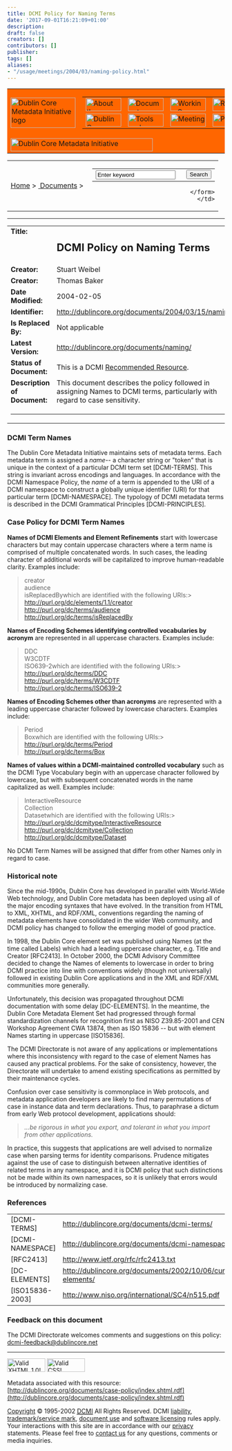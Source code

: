 ```yaml
---
title: DCMI Policy for Naming Terms
date: '2017-09-01T16:21:09+01:00'
description: 
draft: false
creators: []
contributors: []
publisher: 
tags: []
aliases:
- "/usage/meetings/2004/03/naming-policy.html"
---
```


<table width="100%" border="0" cellspacing="0" cellpadding="0" bgcolor="#FF6600" summary="navigation header">
  <tr>
    <td width="70"><a href="/index.shtml"><img src="/images/header/logo_sm.gif" width="150" height="70" alt="Dublin Core Metadata Initiative logo" border="0"></a></td>
    <td width="100%" height="70" align="right" valign="top">
      <table width="328" cellspacing="0" cellpadding="0" border="0" summary="navigation links">
        <tr>
          <td width="82" height="30"><a href="/about/"><img src="/images/menu/about.gif" width="82" height="30" alt="About the Initiative" border="0"></a></td>
          <td width="82" height="30"><a href="/documents/"><img src="/images/menu/documents.gif" width="82" height="30" alt="Documents" border="0"></a></td>
          <td width="82" height="30"><a href="/groups/"><img src="/images/menu/groups.gif" width="82" height="30" alt="Working Groups" border="0"></a></td>
          <td width="82" height="30"><a href="/resources/"><img src="/images/menu/resources.gif" width="82" height="30" alt="Resources" border="0"></a></td>
        </tr>
        <tr>
          <td width="82" height="30"><a href="/news/"><img src="/images/menu/news.gif" width="82" height="30" alt="Dublin Core Metadata Initiative News" border="0"></a></td>
          <td width="82" height="30"><a href="/tools/"><img src="/images/menu/tools.gif" width="82" height="30" alt="Tools and Software" border="0"></a></td>
          <td width="82" height="30"><a href="/meetings/"><img src="/images/menu/meetings.gif" width="82" height="30" alt="Meetings" border="0"></a></td>
          <td width="82" height="30"><a href="/projects/"><img src="/images/menu/projects.gif" width="82" height="30" alt="Projects" border="0"></a></td>
        </tr>
      </table></td>
  </tr>
  <tr>
    <td colspan="2" height="30"><a href="/index.shtml"><img src="/images/header/dcmi_sm.gif" width="329" height="30" alt="Dublin Core Metadata Initiative" border="0"></a></td>
  </tr>
</table>


<table width="100%" cellspacing="0" cellpadding="6" border="0" summary="bread crumbs">
  <tr>
    <td class="crumb">
      <a href="http://dublincore.org/">Home</a>
      &gt; <a href="http://dublincore.org/documents/">
        Documents</a> &gt; </td>
    <td align="right">
      <form action="http://dublincore.org/search/searchServlet" method="post">
        <input type="hidden" name="predicate" value="all"> <input type="hidden" name="matchType" value="exact phrase"> <input type="hidden" name="searchCase" value="N">
        <table cellspacing="0" cellpadding="2" border="0" summary="keyword search">
          <tr>
            <td nowrap>
              <input type="text" value="Enter keyword" name="searchTerm" size="20" onfocus="if(this.value=='Enter keyword')this.value='';" onblur="if(this.value=='')this.value='Enter keyword';">  </td>
            <td><input type="submit" name="submit" value="Search"></td>
          </tr>
        </table>

      </form>
    </td>
  </tr>
</table>


* * *
<table width="100%" border="0" summary="A layout table with descriptive information about this document.">
  <tr>
    <td width="24%" valign="top">
      <div align="left"><strong>Title:</strong></div>
    </td>
    <td width="76%">
      <div align="left">
        <h2>DCMI Policy on Naming Terms</h2>
      </div>
    </td>
  </tr>
  <tr>
    <td height="22" width="24%" valign="top">
      <div align="left"><strong>Creator:</strong></div>
    </td>
    <td height="22" width="76%">
      <div align="left">Stuart Weibel</div>
    </td>
  </tr>
  <tr>
    <td height="22" width="24%" valign="top">
      <div align="left"><strong>Creator:</strong></div>
    </td>
    <td height="22" width="76%">
      <div align="left">Thomas Baker</div>
    </td>
  </tr>
  <tr>
    <td width="24%" valign="top">
      <div align="left"><strong>Date Modified:</strong></div>
    </td>
    <td width="76%">
      <div align="left">2004-02-05</div>
    </td>
  </tr>
  <tr>
    <td width="24%" valign="top">
      <div align="left"><strong>Identifier:</strong></div>
    </td>
    <td width="76%">
      <div align="left"><a href="/documents/2004/03/15/naming/">
          http://dublincore.org/documents/2004/03/15/naming/</a></div>
    </td>
  </tr>
  <tr>
    <td width="24%" valign="top">
      <div align="left"><strong>Is Replaced By:</strong></div>
    </td>
    <td width="76%">
      <div align="left">Not applicable</div>
    </td>
  </tr>
  <tr>
    <td width="24%" valign="top">
      <div align="left"><strong>Latest Version:</strong></div>
    </td>
    <td width="76%">
      <div align="left"><a href="/documents/naming/">
          http://dublincore.org/documents/naming/</a></div>
    </td>
  </tr>
  <tr>
    <td width="24%" valign="top">
      <div align="left"><strong>Status of Document:</strong></div>
    </td>
    <td width="76%">
      <div align="left">This is a DCMI <a href="/documents/#recommendedresources">Recommended Resource</a>.</div>
    </td>
  </tr>
  <tr>
    <td width="24%" valign="top"><strong>Description of
        Document:</strong></td>
    <td width="76%">This document describes the policy followed in assigning
      Names to DCMI terms, particularly with regard to case sensitivity.</td>
  </tr>
  <tr>
    <td valign="top" colspan="2">
      <hr>
    </td>
  </tr>
</table>

### DCMI Term Names

The Dublin Core Metadata Initiative maintains sets of metadata terms. Each metadata term is assigned a _name_-- a character string or "token" that is unique in the context of a particular DCMI term set [DCMI-TERMS]. This string is invariant across encodings and languages. In accordance with the DCMI Namespace Policy, the _name_ of a term is appended to the URI of a DCMI namespace to construct a globally unique identifier (URI) for that particular term [DCMI-NAMESPACE]. The typology of DCMI metadata terms is described in the DCMI Grammatical Principles [DCMI-PRINCIPLES].

### Case Policy for DCMI Term Names

**Names of DCMI Elements and Element Refinements** start with lowercase characters but may contain uppercase characters where a term name is comprised of multiple concatenated words. In such cases, the leading character of additional words will be capitalized to improve human-readable clarity. Examples include:

> creator  
> audience  
> isReplacedBywhich are identified with the following URIs:> http://purl.org/dc/elements/1.1/creator  
> http://purl.org/dc/terms/audience  
> http://purl.org/dc/terms/isReplacedBy

**Names of Encoding Schemes identifying controlled vocabularies by acronym** are represented in all uppercase characters. Examples include:

> DDC  
> W3CDTF  
> ISO639-2which are identified with the following URIs:> http://purl.org/dc/terms/DDC  
> http://purl.org/dc/terms/W3CDTF  
> http://purl.org/dc/terms/ISO639-2

**Names of Encoding Schemes other than acronyms** are represented with a leading uppercase character followed by lowercase characters. Examples include:

> Period  
> Boxwhich are identified with the following URIs:> http://purl.org/dc/terms/Period  
> http://purl.org/dc/terms/Box

**Names of values within a DCMI-maintained controlled vocabulary** such as the DCMI Type Vocabulary begin with an uppercase character followed by lowercase, but with subsequent concatenated words in the name capitalized as well. Examples include:

> InteractiveResource  
> Collection  
> Datasetwhich are identified with the following URIs:> http://purl.org/dc/dcmitype/InteractiveResource  
> http://purl.org/dc/dcmitype/Collection  
> http://purl.org/dc/dcmitype/Dataset

No DCMI Term Names will be assigned that differ from other Names only in regard to case.

### Historical note

Since the mid-1990s, Dublin Core has developed in parallel with World-Wide Web technology, and Dublin Core metadata has been deployed using all of the major encoding syntaxes that have evolved. In the transition from HTML to XML, XHTML, and RDF/XML, conventions regarding the naming of metadata elements have consolidated in the wider Web community, and DCMI policy has changed to follow the emerging model of good practice.

In 1998, the Dublin Core element set was published using Names (at the time called Labels) which had a leading uppercase character, e.g. Title and Creator [RFC2413]. In October 2000, the DCMI Advisory Committee decided to change the Names of elements to lowercase in order to bring DCMI practice into line with conventions widely (though not universally) followed in existing Dublin Core applications and in the XML and RDF/XML communities more generally.

Unfortunately, this decision was propagated throughout DCMI documentation with some delay [DC-ELEMENTS]. In the meantime, the Dublin Core Metadata Element Set had progressed through formal standardization channels for recognition first as NISO Z39.85-2001 and CEN Workshop Agreement CWA 13874, then as ISO 15836 -- but with element Names starting in uppercase [ISO15836].

The DCMI Directorate is not aware of any applications or implementations where this inconsistency with regard to the case of element Names has caused any practical problems. For the sake of consistency, however, the Directorate will undertake to amend existing specifications as permitted by their maintenance cycles.

Confusion over case sensitivity is commonplace in Web protocols, and metadata application developers are likely to find many permutations of case in instance data and term declarations. Thus, to paraphrase a dictum from early Web protocol development, applications should:

> _...be rigorous in what you export, and tolerant in what you import from other applications._

In practice, this suggests that applications are well advised to normalize case when parsing terms for identity comparisons. Prudence mitigates against the use of case to distinguish between alternative identities of related terms in any namespace, and it is DCMI policy that such distinctions not be made within its own namespaces, so it is unlikely that errors would be introduced by normalizing case.

### References
<table width="95%" border="0" align="center">
  <tr>
    <td width="20%">
      <a name="A1"></a>[DCMI-TERMS]
    </td>
    <td width="80%">
      <a href="http://dublincore.org/documents/dcmi-terms/">http://dublincore.org/documents/dcmi-terms/
      </a>
    </td>
  </tr>
  <tr>
    <td width="20%">
      <a name="A2"></a>[DCMI-NAMESPACE]
    </td>
    <td width="80%">
      <a href="http://dublincore.org/documents/dcmi-namespace/">http://dublincore.org/documents/dcmi-namespace/
      </a>
    </td>
  </tr>
  <tr>
    <td width="20%">
      <a name="A3"></a>[RFC2413]
    </td>
    <td width="80%">
      <a href="http://www.ietf.org/rfc/rfc2413.txt">http://www.ietf.org/rfc/rfc2413.txt
      </a>
    </td>
  </tr>
  <tr>
    <td width="20%">
      <a name="A4"></a>[DC-ELEMENTS]
    </td>
    <td width="80%">
      <a href="http://dublincore.org/documents/2002/10/06/current-elements/">http://dublincore.org/documents/2002/10/06/current-elements/
      </a>
    </td>
  </tr>
  <tr>
    <td width="20%">
      <a name="A5"></a>[ISO15836-2003]
    </td>
    <td width="80%">
      <a href="http://www.niso.org/international/SC4/n515.pdf">http://www.niso.org/international/SC4/n515.pdf
      </a>
    </td>
  </tr>
</table>

### Feedback on this document

The DCMI Directorate welcomes comments and suggestions on this policy: [dcmi-feedback@dublincore.net](mailto:dcmi-feedback@dublincore.net)

* * *

[<img src="/images/logos/valid-xhtml10.gif" alt="Valid XHTML 1.0!" height="31" width="88" border="0">](http://validator.w3.org/check/referer) [<img src="/images/logos/vcss.gif" alt="Valid CSS!" border="0" width="88" height="31">](http://jigsaw.w3.org/css-validator)

Metadata associated with this resource: [http://dublincore.org/documents/case-policy/index.shtml.rdf](http://dublincore.org/documents/case-policy/index.shtml.rdf)

[Copyright](/about/copyright/#copyright) © 1995-2002 <acronym title="Dublin Core Metadata Initiative"><a href="http://dublincore.org/">DCMI</a></acronym> All Rights Reserved. DCMI [liability](/about/copyright/#liability), [trademark/service mark](/about/copyright/#trademark), [document use](/about/copyright/#documentnotice) and [software licensing](/about/software/) rules apply. Your interactions with this site are in accordance with our [privacy](/about/privacy/) statements. Please feel free to [contact us](/about/contact/) for any questions, comments or media inquiries.


